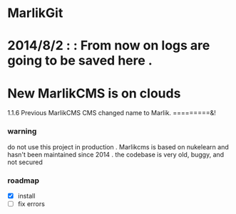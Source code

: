 MarlikGit
=========


2014/8/2 :  : From now on logs are going to be saved here .
==========================
New MarlikCMS is on clouds
=========
1.1.6 Previous MarlikCMS CMS changed name to Marlik.
=========&!

### warning

do not use this project in production . Marlikcms is based on nukelearn and hasn't been maintained since 2014 . the codebase is very old, buggy, and not secured

### roadmap

- [X] install
- [ ] fix errors